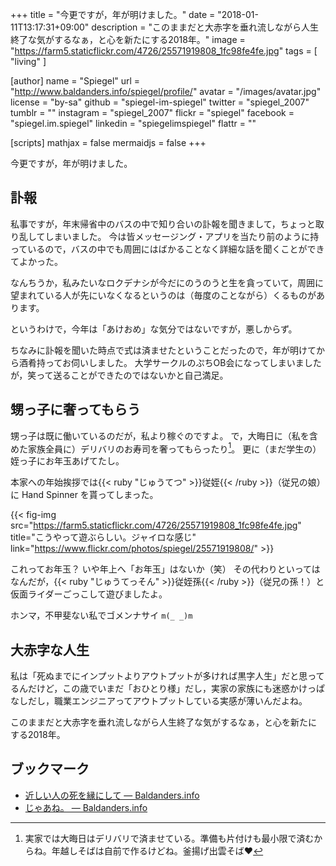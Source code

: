 +++
title = "今更ですが，年が明けました。"
date =  "2018-01-11T13:17:31+09:00"
description = "このままだと大赤字を垂れ流しながら人生終了な気がするなぁ，と心を新たにする2018年。"
image = "https://farm5.staticflickr.com/4726/25571919808_1fc98fe4fe.jpg"
tags        = [ "living" ]

[author]
  name      = "Spiegel"
  url       = "http://www.baldanders.info/spiegel/profile/"
  avatar    = "/images/avatar.jpg"
  license   = "by-sa"
  github    = "spiegel-im-spiegel"
  twitter   = "spiegel_2007"
  tumblr    = ""
  instagram = "spiegel_2007"
  flickr    = "spiegel"
  facebook  = "spiegel.im.spiegel"
  linkedin  = "spiegelimspiegel"
  flattr    = ""

[scripts]
  mathjax = false
  mermaidjs = false
+++

今更ですが，年が明けました。

## 訃報

私事ですが，年末帰省中のバスの中で知り合いの訃報を聞きまして，ちょっと取り乱してしまいました。
今は皆メッセージング・アプリを当たり前のように持っているので，バスの中でも周囲にはばかることなく詳細な話を聞くことができてよかった。

なんちうか，私みたいなロクデナシが今だにのうのうと生を貪っていて，周囲に望まれている人が先にいなくなるというのは（毎度のことながら）くるものがあります。

というわけで，今年は「あけおめ」な気分ではないですが，悪しからず。

ちなみに訃報を聞いた時点で式は済ませたということだったので，年が明けてから酒肴持ってお伺いしました。
大学サークルのぷちOB会になってしまいましたが，笑って送ることができたのではないかと自己満足。

## 甥っ子に奢ってもらう

甥っ子は既に働いているのだが，私より稼ぐのですよ。
で，大晦日に（私を含めた家族全員に）デリバリのお寿司を奢ってもらったり[^omsk1]。
更に（まだ学生の）姪っ子にお年玉あげてたし。

[^omsk1]: 実家では大晦日はデリバリで済ませている。準備も片付けも最小限で済むからね。年越しそばは自前で作るけどね。釜揚げ出雲そば♥

本家への年始挨拶では{{< ruby "じゅうてつ" >}}従姪{{< /ruby >}}（従兄の娘）に Hand Spinner を貰ってしまった。

{{< fig-img src="https://farm5.staticflickr.com/4726/25571919808_1fc98fe4fe.jpg" title="こうやって遊ぶらしい。ジャイロな感じ" link="https://www.flickr.com/photos/spiegel/25571919808/" >}}

これってお年玉？ いや年上へ「お年玉」はないか（笑） その代わりといってはなんだが，{{< ruby "じゅうてっそん" >}}従姪孫{{< /ruby >}}（従兄の孫！）と仮面ライダーごっこして遊びましたよ。

ホンマ，不甲斐ない私でゴメンナサイ `m(_ _)m`

## 大赤字な人生

私は「死ぬまでにインプットよりアウトプットが多ければ黒字人生」だと思ってるんだけど，この歳でいまだ「おひとり様」だし，実家の家族にも迷惑かけっぱなしだし，職業エンジニアってアウトプットしている実感が薄いんだよね。

このままだと大赤字を垂れ流しながら人生終了な気がするなぁ，と心を新たにする2018年。

## ブックマーク

- [近しい人の死を縁にして — Baldanders.info](http://www.baldanders.info/spiegel/log2/000543.shtml)
- [じゃあね。 — Baldanders.info](http://www.baldanders.info/spiegel/log2/000867.shtml)
